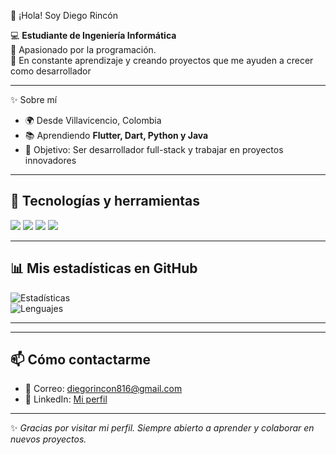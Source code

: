👋 ¡Hola! Soy Diego Rincón  

💻 **Estudiante de Ingeniería Informática**  
📱 Apasionado por la programación.  
🚀 En constante aprendizaje y creando proyectos que me ayuden a crecer como desarrollador  

---

 ✨ Sobre mí
- 🌍 Desde Villavicencio, Colombia  
- 📚 Aprendiendo **Flutter, Dart, Python y Java**  
- 🎯 Objetivo: Ser desarrollador full-stack y trabajar en proyectos innovadores  

---

## 🚀 Tecnologías y herramientas
<p align="left">
  <img src="https://img.shields.io/badge/HTML5-E34F26?style=for-the-badge&logo=html5&logoColor=white"/>
  <img src="https://img.shields.io/badge/CSS3-1572B6?style=for-the-badge&logo=css3&logoColor=white"/>
  <img src="https://img.shields.io/badge/JavaScript-F7DF1E?style=for-the-badge&logo=javascript&logoColor=black"/>
  <img src="https://img.shields.io/badge/Bootstrap-7952B3?style=for-the-badge&logo=bootstrap&logoColor=white"/>
</p>

---

## 📊 Mis estadísticas en GitHub
![Estadísticas](https://github-readme-stats.vercel.app/api?username=diegorincon2613&show_icons=true&theme=tokyonight)  
![Lenguajes](https://github-readme-stats.vercel.app/api/top-langs/?username=diegorincon2613&layout=compact&theme=tokyonight)  

---

---

## 📫 Cómo contactarme
- 📧 Correo: [diegorincon816@gmail.com](mailto:diegorincon816@gmail.com)  
- 💼 LinkedIn: [Mi perfil](https://www.linkedin.com/in/diego-rincon-876600242/)  

---

✨ *Gracias por visitar mi perfil. Siempre abierto a aprender y colaborar en nuevos proyectos.*  
